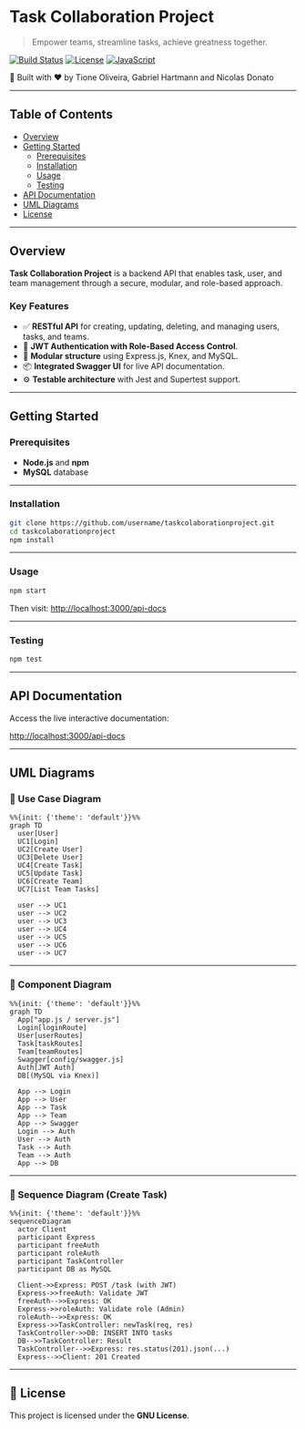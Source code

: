 # Task Collaboration Project

> Empower teams, streamline tasks, achieve greatness together.

[![Build Status](https://img.shields.io/badge/build-passing-brightgreen)](https://example.com)
[![License](https://img.shields.io/badge/license-GNU-blue)](LICENSE)
[![JavaScript](https://img.shields.io/badge/language-JavaScript-yellow)](https://developer.mozilla.org/en-US/docs/Web/JavaScript)

🚀 Built with ❤️ by Tione Oliveira, Gabriel Hartmann and Nicolas Donato

---

## Table of Contents

- [Overview](#overview)
- [Getting Started](#getting-started)
  - [Prerequisites](#prerequisites)
  - [Installation](#installation)
  - [Usage](#usage)
  - [Testing](#testing)
- [API Documentation](#api-documentation)
- [UML Diagrams](#uml-diagrams)
- [License](#license)

---

## Overview

**Task Collaboration Project** is a backend API that enables task, user, and team management through a secure, modular, and role-based approach.

### Key Features

- ✅ **RESTful API** for creating, updating, deleting, and managing users, tasks, and teams.
- 🔐 **JWT Authentication with Role-Based Access Control**.
- 🧩 **Modular structure** using Express.js, Knex, and MySQL.
- 📦 **Integrated Swagger UI** for live API documentation.
- ⚙️ **Testable architecture** with Jest and Supertest support.

---

## Getting Started

### Prerequisites

- **Node.js** and **npm**
- **MySQL** database

---

### Installation

```bash
git clone https://github.com/username/taskcolaborationproject.git
cd taskcolaborationproject
npm install
```

---

### Usage

```bash
npm start
```

Then visit: [http://localhost:3000/api-docs](http://localhost:3000/api-docs)

---

### Testing

```bash
npm test
```

---

## API Documentation

Access the live interactive documentation:

[http://localhost:3000/api-docs](http://localhost:3000/api-docs)

---

## UML Diagrams

### 🧭 Use Case Diagram

```mermaid
%%{init: {'theme': 'default'}}%%
graph TD
  user[User]
  UC1[Login]
  UC2[Create User]
  UC3[Delete User]
  UC4[Create Task]
  UC5[Update Task]
  UC6[Create Team]
  UC7[List Team Tasks]

  user --> UC1
  user --> UC2
  user --> UC3
  user --> UC4
  user --> UC5
  user --> UC6
  user --> UC7
```

---

### 🧱 Component Diagram

```mermaid
%%{init: {'theme': 'default'}}%%
graph TD
  App["app.js / server.js"]
  Login[loginRoute]
  User[userRoutes]
  Task[taskRoutes]
  Team[teamRoutes]
  Swagger[config/swagger.js]
  Auth[JWT Auth]
  DB[(MySQL via Knex)]

  App --> Login
  App --> User
  App --> Task
  App --> Team
  App --> Swagger
  Login --> Auth
  User --> Auth
  Task --> Auth
  Team --> Auth
  App --> DB
```

---

### 🔁 Sequence Diagram (Create Task)

```mermaid
%%{init: {'theme': 'default'}}%%
sequenceDiagram
  actor Client
  participant Express
  participant freeAuth
  participant roleAuth
  participant TaskController
  participant DB as MySQL

  Client->>Express: POST /task (with JWT)
  Express->>freeAuth: Validate JWT
  freeAuth-->>Express: OK
  Express->>roleAuth: Validate role (Admin)
  roleAuth-->>Express: OK
  Express->>TaskController: newTask(req, res)
  TaskController->>DB: INSERT INTO tasks
  DB-->>TaskController: Result
  TaskController-->>Express: res.status(201).json(...)
  Express-->>Client: 201 Created
```

---

## 📄 License

This project is licensed under the **GNU License**.
